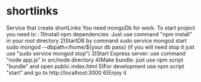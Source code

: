 # shortlinks
Service that create shortLinks
You need mongoDb for work. 
To start project you need to :
1)Install npm dependencies: Just use command "npm install" in your root directory
2)StartDB by command sudo service mongod start sudo mongod --dbpath=/home/${your db pass} 
(if you will need stop it just use "sudo service mongod stop")
3)Start Express server: use command "node app.js" in src/node directory
4)Make bundle: just use npm script "bundle" and open public.index.html
5)For development use npm script "start" and go to http://localhost:3000
6)Enjoy it
